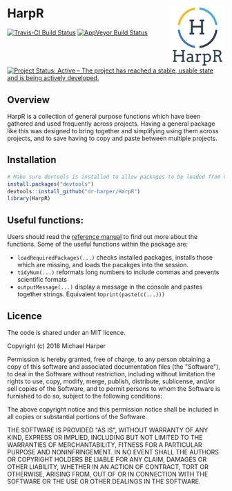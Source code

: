 
<!-- README.md is generated from README.Rmd. Please edit that file -->

HarpR <img src="man/figures/logo.png" align="right" />
======================================================

[![Travis-CI Build Status](https://travis-ci.org/mikey-harper/HarpR.svg?branch=master)](https://travis-ci.org/mikey-harper/HarpR) [![AppVeyor Build Status](https://ci.appveyor.com/api/projects/status/github/mikey-harper/HarpR?branch=master&svg=true)](https://ci.appveyor.com/project/mikey-harper/HarpR) [![Project Status: Active – The project has reached a stable, usable state and is being actively developed.](http://www.repostatus.org/badges/latest/active.svg)](http://www.repostatus.org/#active)

Overview
--------

HarpR is a collection of general purpose functions which have been gathered and used frequently across projects. Having a general package like this was designed to bring together and simplifying using them across projects, and to save having to copy and paste between multiple projects.

Installation
------------

``` r
# Make sure devtools is installed to allow packages to be loaded from Github
install.packages("devtools")
devtools::install_github("dr-harper/HarpR")
library(HarpR)
```

Useful functions:
-----------------

Users should read the [reference manual](HarpR.pdf) to find out more about the functions. Some of the useful functions within the package are:

-   `loadRequiredPackages(...)` checks installed packages, installs those which are missing, and loads the pacakges into the session.
-   `tidyNum(...)` reformats long numbers to include commas and prevents scientific formats
-   `outputMessage(...)` display a message in the console and pastes together strings. Equivalent to`print(paste(c(...)))`

Licence
-------

The code is shared under an MIT licence.

Copyright (c) 2018 Michael Harper

Permission is hereby granted, free of charge, to any person obtaining a copy of this software and associated documentation files (the "Software"), to deal in the Software without restriction, including without limitation the rights to use, copy, modify, merge, publish, distribute, sublicense, and/or sell copies of the Software, and to permit persons to whom the Software is furnished to do so, subject to the following conditions:

The above copyright notice and this permission notice shall be included in all copies or substantial portions of the Software.

THE SOFTWARE IS PROVIDED "AS IS", WITHOUT WARRANTY OF ANY KIND, EXPRESS OR IMPLIED, INCLUDING BUT NOT LIMITED TO THE WARRANTIES OF MERCHANTABILITY, FITNESS FOR A PARTICULAR PURPOSE AND NONINFRINGEMENT. IN NO EVENT SHALL THE AUTHORS OR COPYRIGHT HOLDERS BE LIABLE FOR ANY CLAIM, DAMAGES OR OTHER LIABILITY, WHETHER IN AN ACTION OF CONTRACT, TORT OR OTHERWISE, ARISING FROM, OUT OF OR IN CONNECTION WITH THE SOFTWARE OR THE USE OR OTHER DEALINGS IN THE SOFTWARE.
